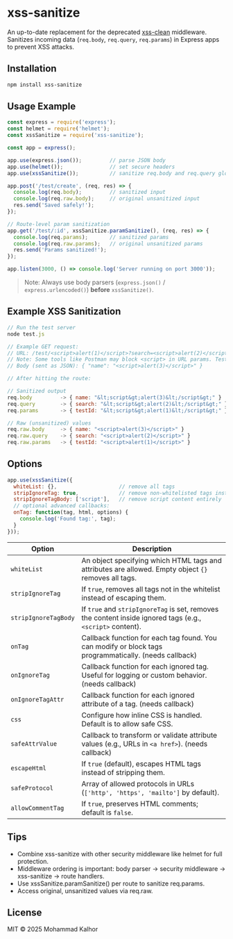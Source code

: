 # xss-sanitize

An up-to-date replacement for the deprecated [xss-clean](https://www.npmjs.com/package/xss-clean) middleware.  
Sanitizes incoming data (`req.body`, `req.query`, `req.params`) in Express apps to prevent XSS attacks.

## Installation

```bash
npm install xss-sanitize
```

## Usage Example

```js
const express = require('express');
const helmet = require('helmet');
const xssSanitize = require('xss-sanitize');

const app = express();

app.use(express.json());         // parse JSON body
app.use(helmet());               // set secure headers
app.use(xssSanitize());          // sanitize req.body and req.query globally

app.post('/test/create', (req, res) => {
  console.log(req.body);         // sanitized input
  console.log(req.raw.body);     // original unsanitized input
  res.send('Saved safely!');
});

// Route-level param sanitization
app.get('/test/:id', xssSanitize.paramSanitize(), (req, res) => {
  console.log(req.params);       // sanitized params
  console.log(req.raw.params);   // original unsanitized params
  res.send('Params sanitized!');
});

app.listen(3000, () => console.log('Server running on port 3000'));
```
> Note: Always use body parsers (`express.json()` / `express.urlencoded()`) **before** `xssSanitize()`.

## Example XSS Sanitization

```js
// Run the test server
node test.js

// Example GET request:
// URL: /test/<script>alert(1)</script>?search=<script>alert(2)</script> 
// Note: Some tools like Postman may block <script> in URL params. Test using a browser instead.
// Body (sent as JSON): { "name": "<script>alert(3)</script>" }

// After hitting the route:

// Sanitized output
req.body         -> { name: "&lt;script&gt;alert(3)&lt;/script&gt;" }
req.query        -> { search: "&lt;script&gt;alert(2)&lt;/script&gt;" }
req.params       -> { testId: "&lt;script&gt;alert(1)&lt;/script&gt;" }

// Raw (unsanitized) values
req.raw.body     -> { name: "<script>alert(3)</script>" }
req.raw.query    -> { search: "<script>alert(2)</script>" }
req.raw.params   -> { testId: "<script>alert(1)</script>" }
```

## Options

```js
app.use(xssSanitize({
  whiteList: {},                    // remove all tags
  stripIgnoreTag: true,             // remove non-whitelisted tags instead of escaping
  stripIgnoreTagBody: ['script'],   // remove script content entirely
  // optional advanced callbacks:
  onTag: function(tag, html, options) {
    console.log('Found tag:', tag);
  }
}));
```

| Option               | Description                                                                                                |
| -------------------- | ---------------------------------------------------------------------------------------------------------- |
| `whiteList`          | An object specifying which HTML tags and attributes are allowed. Empty object `{}` removes all tags.       |
| `stripIgnoreTag`     | If `true`, removes all tags not in the whitelist instead of escaping them.                                 |
| `stripIgnoreTagBody` | If `true` and `stripIgnoreTag` is set, removes the content inside ignored tags (e.g., `<script>` content). |
| `onTag`              | Callback function for each tag found. You can modify or block tags programmatically. (needs callback)      |
| `onIgnoreTag`        | Callback function for each ignored tag. Useful for logging or custom behavior. (needs callback)            |
| `onIgnoreTagAttr`    | Callback function for each ignored attribute of a tag. (needs callback)                                    |
| `css`                | Configure how inline CSS is handled. Default is to allow safe CSS.                                         |
| `safeAttrValue`      | Callback to transform or validate attribute values (e.g., URLs in `<a href>`). (needs callback)            |
| `escapeHtml`         | If `true` (default), escapes HTML tags instead of stripping them.                                          |
| `safeProtocol`       | Array of allowed protocols in URLs (`['http', 'https', 'mailto']` by default).                             |
| `allowCommentTag`    | If `true`, preserves HTML comments; default is `false`.                                                    |


## Tips

- Combine xss-sanitize with other security middleware like helmet for full protection.
- Middleware ordering is important: body parser → security middleware → xss-sanitize → route handlers.
- Use xssSanitize.paramSanitize() per route to sanitize req.params.
- Access original, unsanitized values via req.raw.

## License
MIT © 2025 Mohammad Kalhor